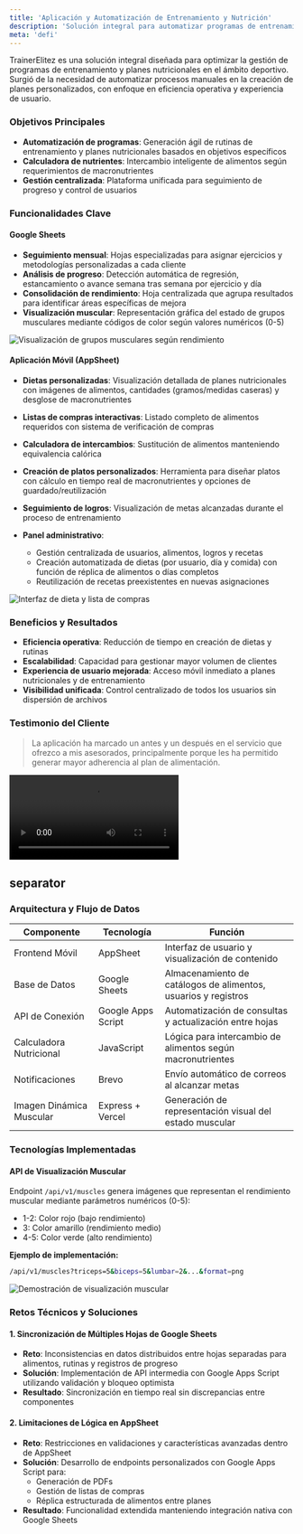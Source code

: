 ```yaml
---
title: 'Aplicación y Automatización de Entrenamiento y Nutrición'
description: 'Solución integral para automatizar programas de entrenamiento y nutrición mediante Google Sheet y aplicación móvil elaborada en AppSheet para gestion mas eficiente de rutinas y dietas.'
meta: 'defi'
---
```


TrainerElitez es una solución integral diseñada para optimizar la gestión de programas de entrenamiento y planes nutricionales en el ámbito deportivo. Surgió de la necesidad de automatizar procesos manuales en la creación de planes personalizados, con enfoque en eficiencia operativa y experiencia de usuario.

### Objetivos Principales

- **Automatización de programas**: Generación ágil de rutinas de entrenamiento y planes nutricionales basados en objetivos específicos
- **Calculadora de nutrientes**: Intercambio inteligente de alimentos según requerimientos de macronutrientes
- **Gestión centralizada**: Plataforma unificada para seguimiento de progreso y control de usuarios

### Funcionalidades Clave

#### Google Sheets

- **Seguimiento mensual**: Hojas especializadas para asignar ejercicios y metodologías personalizadas a cada cliente
- **Análisis de progreso**: Detección automática de regresión, estancamiento o avance semana tras semana por ejercicio y día
- **Consolidación de rendimiento**: Hoja centralizada que agrupa resultados para identificar áreas específicas de mejora
- **Visualización muscular**: Representación gráfica del estado de grupos musculares mediante códigos de color según valores numéricos (0-5)

![Visualización de grupos musculares según rendimiento](/img/projects/trainerelitez/preview-check-in.avif)

#### Aplicación Móvil (AppSheet)

- **Dietas personalizadas**: Visualización detallada de planes nutricionales con imágenes de alimentos, cantidades (gramos/medidas caseras) y desglose de macronutrientes
- **Listas de compras interactivas**: Listado completo de alimentos requeridos con sistema de verificación de compras
- **Calculadora de intercambios**: Sustitución de alimentos manteniendo equivalencia calórica
- **Creación de platos personalizados**: Herramienta para diseñar platos con cálculo en tiempo real de macronutrientes y opciones de guardado/reutilización
- **Seguimiento de logros**: Visualización de metas alcanzadas durante el proceso de entrenamiento
- **Panel administrativo**:

  - Gestión centralizada de usuarios, alimentos, logros y recetas
  - Creación automatizada de dietas (por usuario, día y comida) con función de réplica de alimentos o días completos
  - Reutilización de recetas preexistentes en nuevas asignaciones

![Interfaz de dieta y lista de compras](/img/projects/trainerelitez/app-diet.avif)

### Beneficios y Resultados

- **Eficiencia operativa**: Reducción de tiempo en creación de dietas y rutinas
- **Escalabilidad**: Capacidad para gestionar mayor volumen de clientes
- **Experiencia de usuario mejorada**: Acceso móvil inmediato a planes nutricionales y de entrenamiento
- **Visibilidad unificada**: Control centralizado de todos los usuarios sin dispersión de archivos

### Testimonio del Cliente

> La aplicación ha marcado un antes y un después en el servicio que ofrezco a mis asesorados, principalmente porque les ha permitido generar mayor adherencia al plan de alimentación.

<video controls playsinline preload="metadata" class="vertical-video" src="/video/projects/trainerelitez/testimonial.mp4"></video>

## separator

### Arquitectura y Flujo de Datos

| Componente               | Tecnología         | Función                                                        |
| ------------------------ | ------------------ | -------------------------------------------------------------- |
| Frontend Móvil           | AppSheet           | Interfaz de usuario y visualización de contenido               |
| Base de Datos            | Google Sheets      | Almacenamiento de catálogos de alimentos, usuarios y registros |
| API de Conexión          | Google Apps Script | Automatización de consultas y actualización entre hojas        |
| Calculadora Nutricional  | JavaScript         | Lógica para intercambio de alimentos según macronutrientes     |
| Notificaciones           | Brevo              | Envío automático de correos al alcanzar metas                  |
| Imagen Dinámica Muscular | Express + Vercel   | Generación de representación visual del estado muscular        |

### Tecnologías Implementadas

#### API de Visualización Muscular

Endpoint `/api/v1/muscles` genera imágenes que representan el rendimiento muscular mediante parámetros numéricos (0-5):

- 1-2: Color rojo (bajo rendimiento)
- 3: Color amarillo (rendimiento medio)
- 4-5: Color verde (alto rendimiento)

**Ejemplo de implementación:**

```bash
/api/v1/muscles?triceps=5&biceps=5&lumbar=2&...&format=png
```

![Demostración de visualización muscular](https://trainerelitez-defi-api.vercel.app/api/v1/muscles?triceps=5&biceps=5&lumbar=2&trapecio=4&dorsal=3&pectoral=5&hombros=5&abdomen=4&antebrazo=5&cuadriceps=4&aductores=2&femoral=3&gluteo=4&pantorrillas=5&format=png)

### Retos Técnicos y Soluciones

#### 1. Sincronización de Múltiples Hojas de Google Sheets

- **Reto**: Inconsistencias en datos distribuidos entre hojas separadas para alimentos, rutinas y registros de progreso
- **Solución**: Implementación de API intermedia con Google Apps Script utilizando validación y bloqueo optimista
- **Resultado**: Sincronización en tiempo real sin discrepancias entre componentes

#### 2. Limitaciones de Lógica en AppSheet

- **Reto**: Restricciones en validaciones y características avanzadas dentro de AppSheet
- **Solución**: Desarrollo de endpoints personalizados con Google Apps Script para:
  - Generación de PDFs
  - Gestión de listas de compras
  - Réplica estructurada de alimentos entre planes
- **Resultado**: Funcionalidad extendida manteniendo integración nativa con Google Sheets
